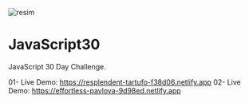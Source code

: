 
![resim](https://user-images.githubusercontent.com/114136293/229397734-48d8a458-1ebe-4e60-a94a-2ebfb7f4a185.png)

# JavaScript30
JavaScript 30 Day Challenge.

01- Live Demo: https://resplendent-tartufo-f38d06.netlify.app
02- Live Demo: https://effortless-pavlova-9d98ed.netlify.app
